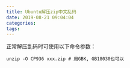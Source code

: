 ```yaml
---
title: Ubuntu解压zip中文乱码
date: 2019-08-21 09:04:04
categories:
tags:
---
```

正常解压乱码时可使用以下命令参数：
```shell
unzip -O CP936 xxx.zip # 用GBK, GB18030也可以
```